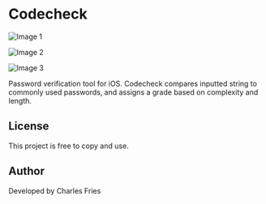 # Codecheck

![Image 1](http://i.imgur.com/Fq9575b.png)

![Image 2](http://i.imgur.com/qwJbDqj.png)

![Image 3](http://i.imgur.com/xlPSor3.png)

Password verification tool for iOS. Codecheck compares inputted string to commonly used passwords, and assigns a grade based on complexity and length.

## License

This project is free to copy and use.

## Author

Developed by Charles Fries
